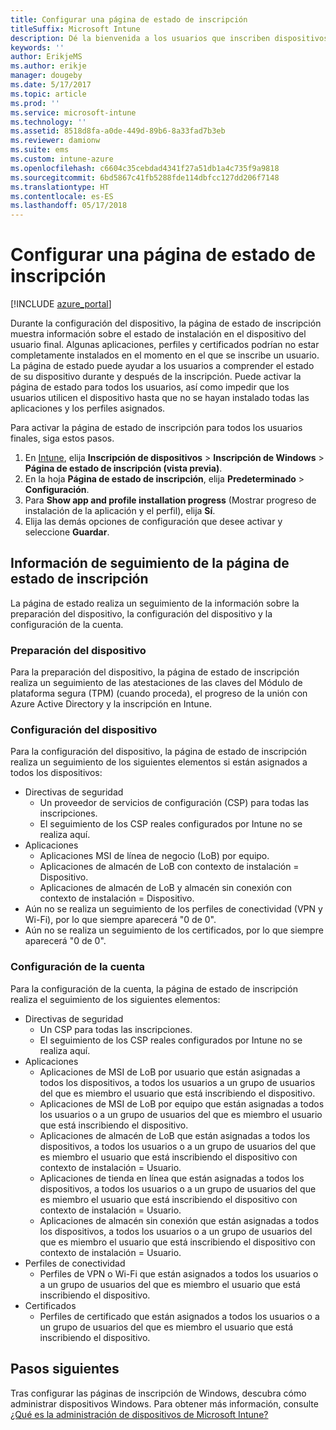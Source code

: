 ```yaml
---
title: Configurar una página de estado de inscripción
titleSuffix: Microsoft Intune
description: Dé la bienvenida a los usuarios que inscriben dispositivos Windows 10.
keywords: ''
author: ErikjeMS
ms.author: erikje
manager: dougeby
ms.date: 5/17/2017
ms.topic: article
ms.prod: ''
ms.service: microsoft-intune
ms.technology: ''
ms.assetid: 8518d8fa-a0de-449d-89b6-8a33fad7b3eb
ms.reviewer: damionw
ms.suite: ems
ms.custom: intune-azure
ms.openlocfilehash: c6604c35cebdad4341f27a51db1a4c735f9a9818
ms.sourcegitcommit: 6bd5867c41fb5288fde114dbfcc127dd206f7148
ms.translationtype: HT
ms.contentlocale: es-ES
ms.lasthandoff: 05/17/2018
---
```

# <a name="set-up-an-enrollment-status-page"></a>Configurar una página de estado de inscripción
 
[!INCLUDE [azure_portal](./includes/azure_portal.md)]
 
Durante la configuración del dispositivo, la página de estado de inscripción muestra información sobre el estado de instalación en el dispositivo del usuario final. Algunas aplicaciones, perfiles y certificados podrían no estar completamente instalados en el momento en el que se inscribe un usuario. La página de estado puede ayudar a los usuarios a comprender el estado de su dispositivo durante y después de la inscripción. Puede activar la página de estado para todos los usuarios, así como impedir que los usuarios utilicen el dispositivo hasta que no se hayan instalado todas las aplicaciones y los perfiles asignados.
 
Para activar la página de estado de inscripción para todos los usuarios finales, siga estos pasos.
 
1.  En [Intune](https://aka.ms/intuneportal), elija **Inscripción de dispositivos** > **Inscripción de Windows** > **Página de estado de inscripción (vista previa)**.
2.  En la hoja **Página de estado de inscripción**, elija **Predeterminado** > **Configuración**.
3.  Para **Show app and profile installation progress** (Mostrar progreso de instalación de la aplicación y el perfil), elija **Sí**.
4.  Elija las demás opciones de configuración que desee activar y seleccione **Guardar**.
 
## <a name="enrollment-status-page-tracking-information"></a>Información de seguimiento de la página de estado de inscripción

La página de estado realiza un seguimiento de la información sobre la preparación del dispositivo, la configuración del dispositivo y la configuración de la cuenta.

### <a name="device-preparation"></a>Preparación del dispositivo

Para la preparación del dispositivo, la página de estado de inscripción realiza un seguimiento de las atestaciones de las claves del Módulo de plataforma segura (TPM) (cuando proceda), el progreso de la unión con Azure Active Directory y la inscripción en Intune.

### <a name="device-setup"></a>Configuración del dispositivo

Para la configuración del dispositivo, la página de estado de inscripción realiza un seguimiento de los siguientes elementos si están asignados a todos los dispositivos:
- Directivas de seguridad
    - Un proveedor de servicios de configuración (CSP) para todas las inscripciones.
    - El seguimiento de los CSP reales configurados por Intune no se realiza aquí.
- Aplicaciones
    - Aplicaciones MSI de línea de negocio (LoB) por equipo.
    - Aplicaciones de almacén de LoB con contexto de instalación = Dispositivo.
    - Aplicaciones de almacén de LoB y almacén sin conexión con contexto de instalación = Dispositivo.
- Aún no se realiza un seguimiento de los perfiles de conectividad (VPN y Wi-Fi), por lo que siempre aparecerá "0 de 0".
- Aún no se realiza un seguimiento de los certificados, por lo que siempre aparecerá "0 de 0".

### <a name="account-setup"></a>Configuración de la cuenta
Para la configuración de la cuenta, la página de estado de inscripción realiza el seguimiento de los siguientes elementos:
- Directivas de seguridad
    - Un CSP para todas las inscripciones.
    - El seguimiento de los CSP reales configurados por Intune no se realiza aquí.
- Aplicaciones
    - Aplicaciones de MSI de LoB por usuario que están asignadas a todos los dispositivos, a todos los usuarios a un grupo de usuarios del que es miembro el usuario que está inscribiendo el dispositivo.
    - Aplicaciones de MSI de LoB por equipo que están asignadas a todos los usuarios o a un grupo de usuarios del que es miembro el usuario que está inscribiendo el dispositivo.
    - Aplicaciones de almacén de LoB que están asignadas a todos los dispositivos, a todos los usuarios o a un grupo de usuarios del que es miembro el usuario que está inscribiendo el dispositivo con contexto de instalación = Usuario.
    - Aplicaciones de tienda en línea que están asignadas a todos los dispositivos, a todos los usuarios o a un grupo de usuarios del que es miembro el usuario que está inscribiendo el dispositivo con contexto de instalación = Usuario.
    - Aplicaciones de almacén sin conexión que están asignadas a todos los dispositivos, a todos los usuarios o a un grupo de usuarios del que es miembro el usuario que está inscribiendo el dispositivo con contexto de instalación = Usuario.
- Perfiles de conectividad
    - Perfiles de VPN o Wi-Fi que están asignados a todos los usuarios o a un grupo de usuarios del que es miembro el usuario que está inscribiendo el dispositivo.
- Certificados
    - Perfiles de certificado que están asignados a todos los usuarios o a un grupo de usuarios del que es miembro el usuario que está inscribiendo el dispositivo.

## <a name="next-steps"></a>Pasos siguientes
Tras configurar las páginas de inscripción de Windows, descubra cómo administrar dispositivos Windows. Para obtener más información, consulte [¿Qué es la administración de dispositivos de Microsoft Intune?](https://docs.microsoft.com/intune/device-management)